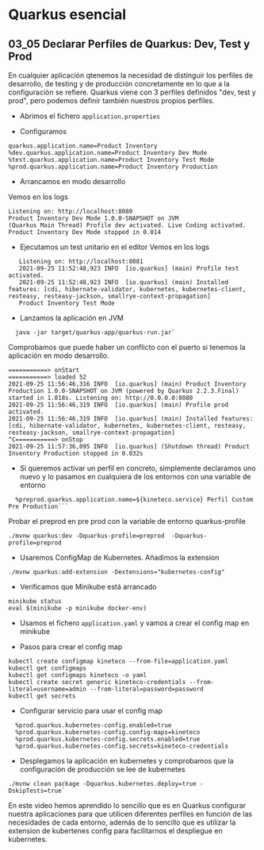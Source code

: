# Quarkus esencial
## 03_05 Declarar Perfiles de Quarkus: Dev, Test y Prod

En cualquier aplicación qtenemos la necesidad de distinguir los perfiles de desarrollo, de testing y de producción 
concretamente en lo que a la configuración se refiere. 
Quarkus viene con 3 perfiles definidos "dev, test y prod", pero podemos definir también nuestros propios perfiles.

* Abrimos el fichero `application.properties`
  
* Configuramos
```properties
quarkus.application.name=Product Inventory 
%dev.quarkus.application.name=Product Inventory Dev Mode
%test.quarkus.application.name=Product Inventory Test Mode
%prod.quarkus.application.name=Product Inventory Production
```
* Arrancamos en modo desarrollo

 Vemos en los logs

 ``` 
 Listening on: http://localhost:8080
 Product Inventory Dev Mode 1.0.0-SNAPSHOT on JVM 
 (Quarkus Main Thread) Profile dev activated. Live Coding activated.
 Product Inventory Dev Mode stopped in 0.014
 ```
* Ejecutamos un test unitario en el editor
  Vemos en los logs
```shell
   Listening on: http://localhost:8081
   2021-09-25 11:52:48,923 INFO  [io.quarkus] (main) Profile test activated.
   2021-09-25 11:52:48,923 INFO  [io.quarkus] (main) Installed features: [cdi, hibernate-validator, kubernetes, kubernetes-client, resteasy, resteasy-jackson, smallrye-context-propagation]
   Product Inventory Test Mode
```

* Lanzamos la aplicación en JVM
```shell
  java -jar target/quarkus-app/quarkus-run.jar`
````
  Comprobamos que puede haber un conflicto con el puerto si tenemos la aplicación en modo desarrollo. 
```shell
===========> onStart
===========> loaded 52
2021-09-25 11:56:46,316 INFO  [io.quarkus] (main) Product Inventory Production 1.0.0-SNAPSHOT on JVM (powered by Quarkus 2.2.3.Final) started in 1.818s. Listening on: http://0.0.0.0:8080
2021-09-25 11:56:46,319 INFO  [io.quarkus] (main) Profile prod activated. 
2021-09-25 11:56:46,319 INFO  [io.quarkus] (main) Installed features: [cdi, hibernate-validator, kubernetes, kubernetes-client, resteasy, resteasy-jackson, smallrye-context-propagation]
^C===========> onStop
2021-09-25 11:57:36,095 INFO  [io.quarkus] (Shutdown thread) Product Inventory Production stopped in 0.032s

```
* Si queremos activar un perfil en concreto, simplemente declaramos uno nuevo y lo pasamos en cualquiera de los entornos con una variable
de entorno
```properties
  %preprod.quarkus.application.name=${kineteco.service} Perfil Custom Pre Production```
```

Probar el preprod en pre prod con la variable de entorno quarkus-profile

```shell
./mvnw quarkus:dev -Dquarkus-profile=preprod  -Dquarkus-profile=preprod
``` 

* Usaremos ConfigMap de Kubernetes. Añadimos la extension
```shell
./mvnw quarkus:add-extension -Dextensions="kubernetes-config"
```
* Verificamos que Minikube está arrancado
```shell
minikube status
eval $(minikube -p minikube docker-env)
```
  
* Usamos el fichero `application.yaml` y vamos a crear el config map en minikube

* Pasos para crear el config map
```shell
kubectl create configmap kineteco --from-file=application.yaml
kubectl get configmaps
kubectl get configmaps kineteco -o yaml
kubectl create secret generic kineteco-credentials --from-literal=username=admin --from-literal=password=password
kubectl get secrets
```  
* Configurar servicio para usar el config map
  
```properties
  %prod.quarkus.kubernetes-config.enabled=true
  %prod.quarkus.kubernetes-config.config-maps=kineteco
  %prod.quarkus.kubernetes-config.secrets.enabled=true
  %prod.quarkus.kubernetes-config.secrets=kineteco-credentials
```

* Desplegamos la aplicación en kubernetes y comprobamos que la configuración de producción se lee de kubernetes
```shell
./mvnw clean package -Dquarkus.kubernetes.deploy=true -DskipTests=true`
```
  
En este video hemos aprendido lo sencillo que es en Quarkus configurar nuestra aplicaciones para que utilicen diferentes
perfiles en función de las necesidades de cada entorno, además de lo sencillo que es utilizar la extension de kubertenes
config para facilitarnos el despliegue en kubernetes.
